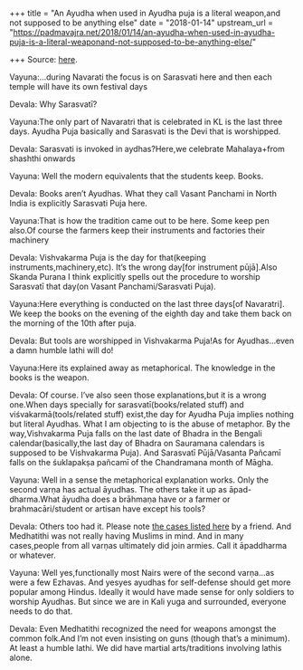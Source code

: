 +++
title = "An Ayudha when used in Ayudha puja is a literal weapon,and not supposed to be anything else"
date = "2018-01-14"
upstream_url = "https://padmavajra.net/2018/01/14/an-ayudha-when-used-in-ayudha-puja-is-a-literal-weaponand-not-supposed-to-be-anything-else/"

+++
Source: [here](https://padmavajra.net/2018/01/14/an-ayudha-when-used-in-ayudha-puja-is-a-literal-weaponand-not-supposed-to-be-anything-else/).

Vayuna:…during Navarati the focus is on Sarasvati here and then each
temple will have its own festival days

Devala: Why Sarasvatī?

Vayuna:The only part of Navaratri that is celebrated in KL is the last
three days. Ayudha Puja basically and Sarasvati is the Devi that is
worshipped.

Devala: Sarasvati is invoked in aydhas?Here,we celebrate Mahalaya+from
shashthi onwards

Vayuna: Well the modern equivalents that the students keep. Books.

Devala: Books aren’t Ayudhas. What they call Vasant Panchami in North
India is explicitly Sarasvati Puja here.

Vayuna:That is how the tradition came out to be here. Some keep pen
also.Of course the farmers keep their instruments and factories their
machinery

Devala: Vishvakarma Puja is the day for that(keeping
instruments,machinery,etc). It’s the wrong day\[for instrument
pūjā\].Also Skanda Purana I think explicitly spells out the procedure to
worship Sarasvatī that day(on Vasant Panchami/Sarasvati Puja).

Vayuna:Here everything is conducted on the last three days\[of
Navaratri\]. We keep the books on the evening of the eighth day and take
them back on the morning of the 10th after puja.

Devala: But tools are worshipped in Vishvakarma Puja!As for Ayudhas…even
a damn humble lathi will do!

Vayuna:Here its explained away as metaphorical. The knowledge in the
books is the weapon.

Devala: Of course. I’ve also seen those explanations,but it is a wrong
one.When days specially for sarasvatī(books/related stuff) and
viśvakarmā(tools/related stuff) exist,the day for Ayudha Puja implies
nothing but literal Ayudhas. What I am objecting to is the abuse of
metaphor. By the way,Vishvakarma Puja falls on the last date of Bhadra
in the Bengali calendar(basically,the last day of Bhadra on Sauramana
calendars is supposed to be Vishvakarma Puja). And Sarasvatī
Pūjā/Vasanta Pañcamī falls on the śuklapakṣa pañcamī of the Chandramana
month of Māgha.

Vayuna: Well in a sense the metaphorical explanation works. Only the
second varṇa has actual āyudhas. The others take it up as
āpad-dharma.What āyudha does a brāhmaṇa have or a farmer or
brahmacāri/student or artisan have except his tools?

Devala: Others too had it. Please note [the cases listed
here](https://vajrin.wordpress.com/2012/12/15/a-hindu-view-on-gun-rights/)
by a friend. And Medhatithi was not really having Muslims in mind. And
in many cases,people from all varṇas ultimately did join armies. Call it
āpaddharma or whatever.

Vayuna: Well yes,functionally most Nairs were of the second varṇa…as
were a few Ezhavas. And yesyes ayudhas for self-defense should get more
popular among Hindus. Ideally it would have made sense for only soldiers
to worship Ayudhas. But since we are in Kali yuga and surrounded,
everyone needs to do that.

Devala: Even Medhatithi recognized the need for weapons amongst the
common folk.And I’m not even insisting on guns (though that’s a
minimum). At least a humble lathi. We did have martial arts/traditions
involving lathis alone.


